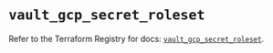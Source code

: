 # `vault_gcp_secret_roleset`

Refer to the Terraform Registry for docs: [`vault_gcp_secret_roleset`](https://registry.terraform.io/providers/hashicorp/vault/4.3.0/docs/resources/gcp_secret_roleset).
